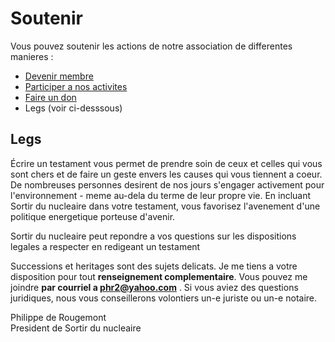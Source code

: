 # Soutenir

Vous pouvez soutenir les actions de notre association de differentes manieres
:

  * [Devenir membre](contact)
  * [Participer a nos activites](contact)
  * [Faire un don](contact)
  * Legs (voir ci-desssous)

## Legs

Écrire un testament vous permet de prendre soin de ceux et celles qui vous
sont chers et de faire un geste envers les causes qui vous tiennent a coeur.
De nombreuses personnes desirent de nos jours s'engager activement pour
l'environnement - meme au-dela du terme de leur propre vie. En incluant Sortir
du nucleaire dans votre testament, vous favorisez l'avenement d'une politique
energetique porteuse d'avenir.

Sortir du nucleaire peut repondre a vos questions sur les dispositions legales
a respecter en redigeant un testament

Successions et heritages sont des sujets delicats. Je me tiens a votre
disposition pour tout **renseignement complementaire**. Vous pouvez me joindre
**par courriel a [phr2@yahoo.com](mailto:phr2@yahoo.com)** . Si vous
aviez des questions juridiques, nous vous conseillerons volontiers un-e
juriste ou un-e notaire.

Philippe de Rougemont  
President de Sortir du nucleaire
